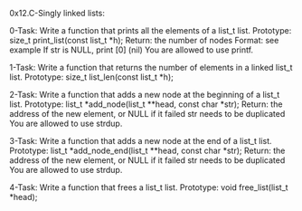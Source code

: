 0x12.C-Singly linked lists:


0-Task:
  Write a function that prints all the elements of a list_t list.
       Prototype: size_t print_list(const list_t *h);
       Return: the number of nodes
       Format: see example
       If str is NULL, print [0] (nil)
       You are allowed to use printf.

1-Task:
  Write a function that returns the number of elements in a linked list_t list.
       Prototype: size_t list_len(const list_t *h);


2-Task:
  Write a function that adds a new node at the beginning of a list_t list.
       Prototype: list_t *add_node(list_t **head, const char *str);
       Return: the address of the new element, or NULL if it failed
       str needs to be duplicated
       You are allowed to use strdup.


3-Task:
  Write a function that adds a new node at the end of a list_t list.
       Prototype: list_t *add_node_end(list_t **head, const char *str);
       Return: the address of the new element, or NULL if it failed
       str needs to be duplicated
       You are allowed to use strdup.


4-Task:
  Write a function that frees a list_t list.
       Prototype: void free_list(list_t *head);
